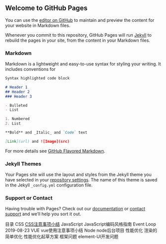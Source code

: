 ## Welcome to GitHub Pages

You can use the [editor on GitHub](https://github.com/zyz2019/sage/edit/gh-pages/index.md) to maintain and preview the content for your website in Markdown files.

Whenever you commit to this repository, GitHub Pages will run [Jekyll](https://jekyllrb.com/) to rebuild the pages in your site, from the content in your Markdown files.

### Markdown

Markdown is a lightweight and easy-to-use syntax for styling your writing. It includes conventions for

```markdown
Syntax highlighted code block

# Header 1
## Header 2
### Header 3

- Bulleted
- List

1. Numbered
2. List

**Bold** and _Italic_ and `Code` text

[Link](url) and ![Image](src)
```

For more details see [GitHub Flavored Markdown](https://guides.github.com/features/mastering-markdown/).

### Jekyll Themes

Your Pages site will use the layout and styles from the Jekyll theme you have selected in your [repository settings](https://github.com/zyz2019/sage/settings). The name of this theme is saved in the Jekyll `_config.yml` configuration file.

### Support or Contact

Having trouble with Pages? Check out our [documentation](https://docs.github.com/categories/github-pages-basics/) or [contact support](https://support.github.com/contact) and we’ll help you sort it out.

目录
CSS
[CSS注意事项小结](https://github.com/zyz2019/sage/edit/gh-pages/css.md)
JavaScript
JavaScript编码风格指南
Event Loop 2019-08-23
VUE
vue使用注意事项小结
Node
node后台项目
性能优化
渲染的简单优化
性能优化起草方案
框架问题
element-UI开发问题
